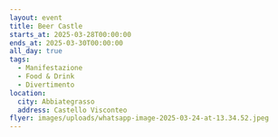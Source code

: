 ```yaml
---
layout: event
title: Beer Castle
starts_at: 2025-03-28T00:00:00
ends_at: 2025-03-30T00:00:00
all_day: true
tags:
  - Manifestazione
  - Food & Drink
  - Divertimento
location:
  city: Abbiategrasso
  address: Castello Visconteo
flyer: images/uploads/whatsapp-image-2025-03-24-at-13.34.52.jpeg
---
```

